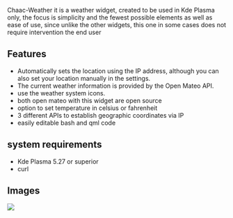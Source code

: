 Chaac-Weather it is a weather widget, created to be used in Kde Plasma only, the focus is simplicity and the fewest possible elements as well as ease of use, since unlike the other widgets, this one in some cases does not require intervention the end user 

## Features

- Automatically sets the location using the IP address, although you can also set your location manually in the settings.
- The current weather information is provided by the Open Mateo API.
- use the weather system icons.
- both open mateo with this widget are open source
- option to set temperature in celsius or fahrenheit
- 3 different APIs to establish geographic coordinates via IP
- easily editable bash and qml code

## system requirements

- Kde Plasma 5.27 or superior
- curl  



## Images
![](https://images.pling.com/img/00/00/24/01/13/2112055/screenshot-20231206-233607.jpg)

